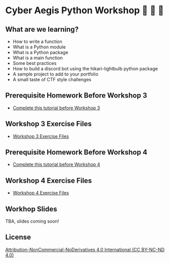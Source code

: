 # Cyber Aegis Python Workshop 🎉 🐍 🎉 

## What are we learning? 

- How to write a function
- What is a Python module
- What is a Python package
- What is a main function
- Some best practices
- How to build a discord bot using the hikari-lightbulb python package
- A sample project to add to your portfolio
- A small taste of CTF style challenges

## Prerequisite Homework Before Workshop 3 
- [Complete this tutorial before Workshop 3](https://github.com/rachelwritingcode/cyber-aegis-python-workshop/tree/main/module_02_homework)

## Workshop 3 Exercise Files
- [Workshop 3 Exercise Files](https://github.com/rachelwritingcode/cyber-aegis-python-workshop/tree/main/module_03/exercises)

## Prerequisite Homework Before Workshop 4
- [Complete this tutorial before Workshop 4](https://github.com/rachelwritingcode/cyber-aegis-python-workshop/tree/main/module_03_homework) 

## Workshop 4 Exercise Files
- [Workshop 4 Exercise Files](https://github.com/rachelwritingcode/cyber-aegis-python-workshop/tree/main/module_04)

## Workhop Slides

TBA, slides coming soon!

## License
[Attribution-NonCommercial-NoDerivatives 4.0 International (CC BY-NC-ND 4.0)](https://creativecommons.org/licenses/by-nc-nd/4.0/)
